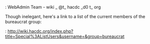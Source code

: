 :   WebAdmin Team - wiki \_ \@t\_ hacdc \_d0 t\_ org

Though inelegant, here's a link to a list of the current members of the
bureaucrat group:

:   <http://wiki.hacdc.org/index.php?title=Special%3AListUsers&username=&group=bureaucrat>
